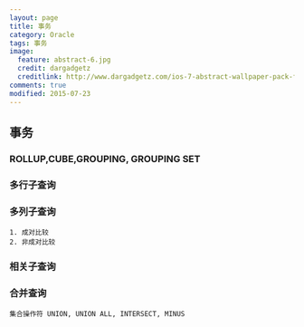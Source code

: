 ```yaml
---
layout: page
title: 事务
category: Oracle
tags: 事务
image:
  feature: abstract-6.jpg
  credit: dargadgetz
  creditlink: http://www.dargadgetz.com/ios-7-abstract-wallpaper-pack-for-iphone-5-and-ipod-touch-retina/
comments: true
modified: 2015-07-23
---
```


事务
--------------

### ROLLUP,CUBE,GROUPING, GROUPING SET


### 多行子查询


### 多列子查询

    1. 成对比较
    2. 非成对比较

### 相关子查询


### 合并查询 
    集合操作符 UNION, UNION ALL, INTERSECT, MINUS 
